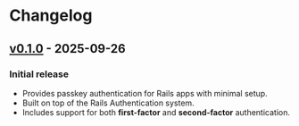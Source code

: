 # Changelog

## [v0.1.0] - 2025-09-26

### Initial release

- Provides passkey authentication for Rails apps with minimal setup.
- Built on top of the Rails Authentication system.
- Includes support for both **first-factor** and **second-factor** authentication.

[v0.1.0]: https://github.com/cedarcode/webauthn-rails/compare/v0.0.0...v0.1.0/
